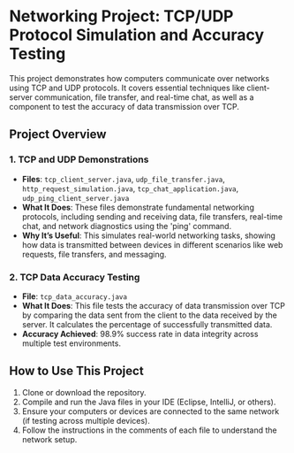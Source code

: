 # Networking Project: TCP/UDP Protocol Simulation and Accuracy Testing

This project demonstrates how computers communicate over networks using TCP and UDP protocols. It covers essential techniques like client-server communication, file transfer, and real-time chat, as well as a component to test the accuracy of data transmission over TCP.

## Project Overview

### 1. TCP and UDP Demonstrations
- **Files**: `tcp_client_server.java`, `udp_file_transfer.java`, `http_request_simulation.java`, `tcp_chat_application.java`, `udp_ping_client_server.java`
- **What It Does**: These files demonstrate fundamental networking protocols, including sending and receiving data, file transfers, real-time chat, and network diagnostics using the 'ping' command.
- **Why It’s Useful**: This simulates real-world networking tasks, showing how data is transmitted between devices in different scenarios like web requests, file transfers, and messaging.

### 2. TCP Data Accuracy Testing
- **File**: `tcp_data_accuracy.java`
- **What It Does**: This file tests the accuracy of data transmission over TCP by comparing the data sent from the client to the data received by the server. It calculates the percentage of successfully transmitted data.
- **Accuracy Achieved**: 98.9\% success rate in data integrity across multiple test environments.

## How to Use This Project
1. Clone or download the repository.
2. Compile and run the Java files in your IDE (Eclipse, IntelliJ, or others).
3. Ensure your computers or devices are connected to the same network (if testing across multiple devices).
4. Follow the instructions in the comments of each file to understand the network setup.
